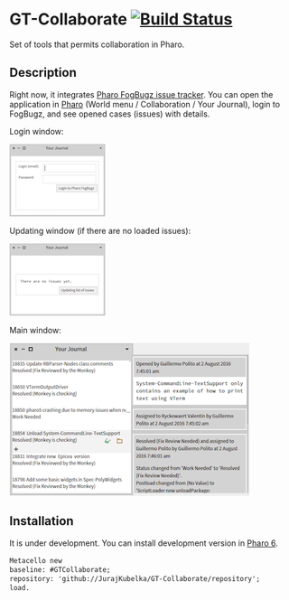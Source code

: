 # GT-Collaborate [![Build Status](https://travis-ci.org/JurajKubelka/GT-Collaborate.svg?branch=master)](https://travis-ci.org/JurajKubelka/GT-Collaborate)

Set of tools that permits collaboration in Pharo. 

## Description

Right now, it integrates [Pharo FogBugz issue tracker](http://pharo.fogbugz.com). You can open the application in [Pharo](http://pharo.org) (World menu / Collaboration / Your Journal), login to FogBugz, and see opened cases (issues) with details.


Login window:

![login window](images/readme/login.png)

Updating window (if there are no loaded issues):

![updating window](images/readme/updating.png)

Main window:

![main window](images/readme/main.png)

## Installation

It is under development. You can install development version in [Pharo 6](http://pharo.org). 

```
Metacello new
baseline: #GTCollaborate;
repository: 'github://JurajKubelka/GT-Collaborate/repository';
load.

```

